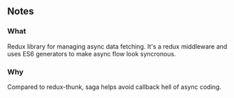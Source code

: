 ## Notes

### What
Redux library for managing async data fetching. It's a redux middleware and uses ES6 generators to make async flow look syncronous.

### Why
Compared to redux-thunk, saga helps avoid callback hell of async coding.
